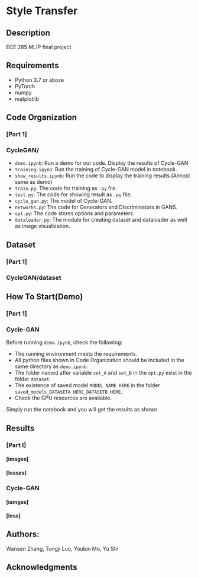 # Style Transfer
## Description
ECE 285 MLIP final project

## Requirements
- Python 3.7 or above
- PyTorch 
- numpy
- matplotlib


## Code Organization
### [Part 1]
### CycleGAN/
- ```demo.ipynb```: Run a demo for our code. Display the results of Cycle-GAN
- ```training.ipynb```: Run the training of Cycle-GAN model in notebook.
- ```show_results.ipynb```: Run the code to display the training results.(Almost same as demo)
- ```train.py```: The code for training as ```.py``` file. 
- ```test.py```: The code for showing result as ```.py``` file.
- ```cycle_gan.py```: The model of Cycle-GAN.
- ```networks.py```: The code for Generators and Discriminators in GANS.
- ```opt.py```: The code stores options and parameters.
- ```dataloader.py```: The module for creating dataset and dataloader as well as image visualization.

## Dataset
### [Part 1]
### CycleGAN/dataset

## How To Start(Demo)
### [Part 1]
### Cycle-GAN
Before running ```demo.ipynb```, check the following: 
- The running environment meets the requirements.
- All python files shown in Code Organization should be included in the same directory as ```demo.ipynb```.
- The folder named after variable ```set_A``` and ```set_B``` in the ```opt.py``` exist in the folder ```dataset```.
- The existence of saved model ```MODEL NAME HERE``` in the folder ```saved_models_DATASETA HERE_DATASETB HERE```.
- Check the GPU resources are available.

Simply run the notebook and you will get the results as shown.
## Results
### [Part I]
#### [images]
#### [losses]
### Cycle-GAN
#### [iamges]
#### [loss]


## Authors: 
Wansen Zhang, Tongji Luo, Youbin Mo, Yu Shi

## Acknowledgments
